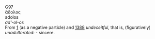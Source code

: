 <body>
  <p>G97<br>  ἄδολος  <br> adolos  <br><i>ad‘-ol-os </i><br>From <a href="g0001.htm">1</a> (as a negative particle) and <a href="g1388.htm">1388</a>  <i>undeceitful</i>, that is, (figuratively) <i>unadulterated:</i> - sincere.<br></p>
 </body>